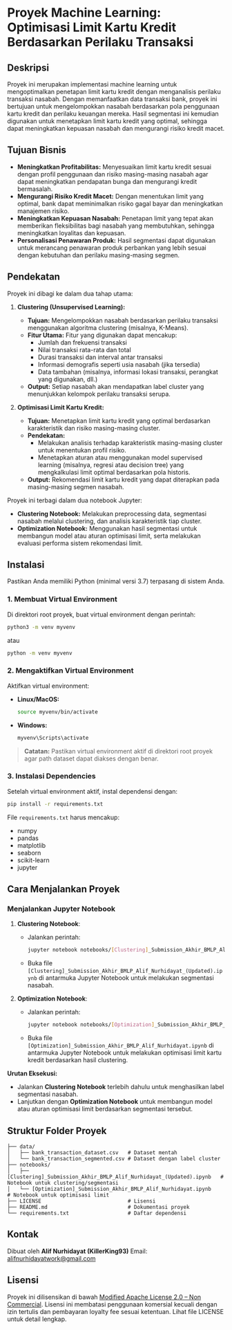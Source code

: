 # Proyek Machine Learning: Optimisasi Limit Kartu Kredit Berdasarkan Perilaku Transaksi

## Deskripsi

Proyek ini merupakan implementasi machine learning untuk mengoptimalkan penetapan limit kartu kredit dengan menganalisis perilaku transaksi nasabah. Dengan memanfaatkan data transaksi bank, proyek ini bertujuan untuk mengelompokkan nasabah berdasarkan pola penggunaan kartu kredit dan perilaku keuangan mereka. Hasil segmentasi ini kemudian digunakan untuk menetapkan limit kartu kredit yang optimal, sehingga dapat meningkatkan kepuasan nasabah dan mengurangi risiko kredit macet.

## Tujuan Bisnis

- **Meningkatkan Profitabilitas:** Menyesuaikan limit kartu kredit sesuai dengan profil penggunaan dan risiko masing-masing nasabah agar dapat meningkatkan pendapatan bunga dan mengurangi kredit bermasalah.
- **Mengurangi Risiko Kredit Macet:** Dengan menentukan limit yang optimal, bank dapat meminimalkan risiko gagal bayar dan meningkatkan manajemen risiko.
- **Meningkatkan Kepuasan Nasabah:** Penetapan limit yang tepat akan memberikan fleksibilitas bagi nasabah yang membutuhkan, sehingga meningkatkan loyalitas dan kepuasan.
- **Personalisasi Penawaran Produk:** Hasil segmentasi dapat digunakan untuk merancang penawaran produk perbankan yang lebih sesuai dengan kebutuhan dan perilaku masing-masing segmen.

## Pendekatan

Proyek ini dibagi ke dalam dua tahap utama:

1. **Clustering (Unsupervised Learning):**

   - **Tujuan:** Mengelompokkan nasabah berdasarkan perilaku transaksi menggunakan algoritma clustering (misalnya, K-Means).
   - **Fitur Utama:** Fitur yang digunakan dapat mencakup:
     - Jumlah dan frekuensi transaksi
     - Nilai transaksi rata-rata dan total
     - Durasi transaksi dan interval antar transaksi
     - Informasi demografis seperti usia nasabah (jika tersedia)
     - Data tambahan (misalnya, informasi lokasi transaksi, perangkat yang digunakan, dll.)
   - **Output:** Setiap nasabah akan mendapatkan label cluster yang menunjukkan kelompok perilaku transaksi serupa.

2. **Optimisasi Limit Kartu Kredit:**
   - **Tujuan:** Menetapkan limit kartu kredit yang optimal berdasarkan karakteristik dan risiko masing-masing cluster.
   - **Pendekatan:**
     - Melakukan analisis terhadap karakteristik masing-masing cluster untuk menentukan profil risiko.
     - Menetapkan aturan atau menggunakan model supervised learning (misalnya, regresi atau decision tree) yang mengkalkulasi limit optimal berdasarkan pola historis.
   - **Output:** Rekomendasi limit kartu kredit yang dapat diterapkan pada masing-masing segmen nasabah.

Proyek ini terbagi dalam dua notebook Jupyter:

- **Clustering Notebook:** Melakukan preprocessing data, segmentasi nasabah melalui clustering, dan analisis karakteristik tiap cluster.
- **Optimization Notebook:** Menggunakan hasil segmentasi untuk membangun model atau aturan optimisasi limit, serta melakukan evaluasi performa sistem rekomendasi limit.

## Instalasi

Pastikan Anda memiliki Python (minimal versi 3.7) terpasang di sistem Anda.

### 1. Membuat Virtual Environment

Di direktori root proyek, buat virtual environment dengan perintah:

```bash
python3 -m venv myvenv
```

atau

```bash
python -m venv myvenv
```

### 2. Mengaktifkan Virtual Environment

Aktifkan virtual environment:

- **Linux/MacOS:**
  ```bash
  source myvenv/bin/activate
  ```
- **Windows:**
  ```bash
  myvenv\Scripts\activate
  ```

> **Catatan:** Pastikan virtual environment aktif di direktori root proyek agar path dataset dapat diakses dengan benar.

### 3. Instalasi Dependencies

Setelah virtual environment aktif, instal dependensi dengan:

```bash
pip install -r requirements.txt
```

File `requirements.txt` harus mencakup:

- numpy
- pandas
- matplotlib
- seaborn
- scikit-learn
- jupyter

## Cara Menjalankan Proyek

### Menjalankan Jupyter Notebook

1. **Clustering Notebook**:

   - Jalankan perintah:
     ```bash
     jupyter notebook notebooks/[Clustering]_Submission_Akhir_BMLP_Alif_Nurhidayat_(Updated).ipynb
     ```
   - Buka file `[Clustering]_Submission_Akhir_BMLP_Alif_Nurhidayat_(Updated).ipynb` di antarmuka Jupyter Notebook untuk melakukan segmentasi nasabah.

2. **Optimization Notebook**:
   - Jalankan perintah:
     ```bash
     jupyter notebook notebooks/[Optimization]_Submission_Akhir_BMLP_Alif_Nurhidayat.ipynb
     ```
   - Buka file `[Optimization]_Submission_Akhir_BMLP_Alif_Nurhidayat.ipynb` di antarmuka Jupyter Notebook untuk melakukan optimisasi limit kartu kredit berdasarkan hasil clustering.

**Urutan Eksekusi:**

- Jalankan **Clustering Notebook** terlebih dahulu untuk menghasilkan label segmentasi nasabah.
- Lanjutkan dengan **Optimization Notebook** untuk membangun model atau aturan optimisasi limit berdasarkan segmentasi tersebut.

## Struktur Folder Proyek

```
├── data/
│   ├── bank_transaction_dataset.csv   # Dataset mentah
│   └── bank_transaction_segmented.csv # Dataset dengan label cluster
├── notebooks/
│   ├── [Clustering]_Submission_Akhir_BMLP_Alif_Nurhidayat_(Updated).ipynb   # Notebook untuk clustering/segmentasi
│   └── [Optimization]_Submission_Akhir_BMLP_Alif_Nurhidayat.ipynb           # Notebook untuk optimisasi limit
├── LICENSE                            # Lisensi
├── README.md                          # Dokumentasi proyek
└── requirements.txt                   # Daftar dependensi
```

## Kontak

Dibuat oleh **Alif Nurhidayat (KillerKing93)**
Email: [alifnurhidayatwork@gmail.com](mailto:alifnurhidayatwork@gmail.com)

## Lisensi

Proyek ini dilisensikan di bawah [Modified Apache License 2.0 – Non Commercial](LICENSE). Lisensi ini membatasi penggunaan komersial kecuali dengan izin tertulis dan pembayaran loyalty fee sesuai ketentuan. Lihat file LICENSE untuk detail lengkap.
